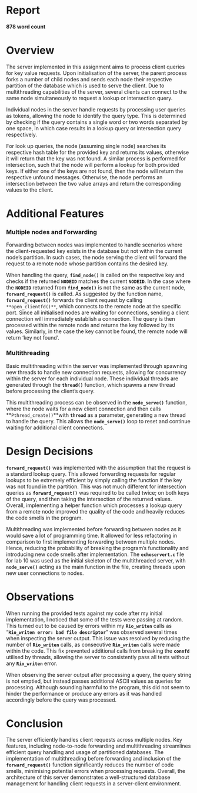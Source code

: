 # Report

**878 word count**

# ****************Overview****************

The server implemented in this assignment aims to process client queries for key value requests. Upon initialisation of the server, the parent process forks a number of child nodes and sends each node their respective partition of the database which is used to serve the client. Due to multithreading capabilities of the server, several clients can connect to the same node simultaneously to request a lookup or intersection query.

Individual nodes in the server handle requests by processing user queries as tokens, allowing the node to identify the query type. This is determined by checking if the query contains a single word or two words separated by one space, in which case results in a lookup query or intersection query respectively. 

For look up queries, the node (assuming single node) searches its respective hash table for the provided key and returns its values, otherwise it will return that the key was not found. A similar process is performed for intersection, such that the node will perform a lookup for both provided keys. If either one of the keys are not found, then the node will return the respective unfound messages. Otherwise, the node performs an intersection between the two value arrays and return the corresponding values to the client.

# **************************************Additional Features**************************************

### Multiple nodes and Forwarding

Forwarding between nodes was implemented to handle scenarios where the client-requested key exists in the database but not within the current node’s partition. In such cases, the node serving the client will forward the request to a remote node whose partition contains the desired key.

When handling the query, **`find_node()`** is called on the respective key and checks if the returned **`NODEID`** matches the current **`NODEID`**. In the case where the **`NODEID`** returned from **`find_node()`** is not the same as the current node, **`forward_request()`** is called. As suggested by the function name, **`forward_request()`** forwards the client request by calling `**open_clientfd()**`, which connects to the remote node at the specific port. Since all initialised nodes are waiting for connections, sending a client connection will immediately establish a connection. The query is then processed within the remote node and returns the key followed by its values. Similarly, in the case the key cannot be found, the remote node will return ‘key not found’.

### Multithreading

Basic multithreading within the server was implemented through spawning new threads to handle new connection requests, allowing for concurrency within the server for each individual node. These individual threads are generated through the **`thread()`** function, which spawns a new thread before processing the client’s query. 

This multithreading process can be observed in the **`node_serve()`** function, where the node waits for a new client connection and then calls **`Pthread_create()`**with **`thread`** as a parameter, generating a new thread to handle the query. This allows the **`node_serve()`** loop to reset and continue waiting for additional client connections.

# Design Decisions

**`forward_request()`** was implemented with the assumption that the request is a standard lookup query. This allowed forwarding requests for regular lookups to be extremely efficient by simply calling the function if the key was not found in the partition. This was not much different for intersection queries as **`forward_request()`** was required to be called twice; on both keys of the query, and then taking the intersection of the returned values. Overall, implementing a helper function which processes a lookup query from a remote node improved the quality of the code and heavily reduces the code smells in the program.

Multithreading was implemented before forwarding between nodes as it would save a lot of programming time. It allowed for less refactoring in comparison to first implementing forwarding between multiple nodes. Hence, reducing the probability of breaking the program’s functionality and introducing new code smells after implementation. The **`echoservert.c`** file for lab 10 was used as the initial skeleton of the multithreaded server, with **`node_serve()`** acting as the main function in the file, creating threads upon new user connections to nodes. 

# Observations

When running the provided tests against my code after my initial implementation, I noticed that some of the tests were passing at random. This turned out to be caused by errors within my **`Rio_writen`** calls as “**`Rio_writen error: bad file descriptor`**” was observed several times when inspecting the server output. This issue was resolved by reducing the number of **`Rio_writen`** calls, as consecutive **`Rio_writen`** calls were made within the code. This fix prevented additional calls from breaking the **`connfd`** utilised by threads, allowing the server to consistently pass all tests without any **`Rio_writen`** error.

When observing the server output after processing a query, the query string is not emptied, but instead passes additional ASCII values as queries for processing. Although sounding harmful to the program, this did not seem to hinder the performance or produce any errors as it was handled accordingly before the query was processed.

# ********************Conclusion********************

The server efficiently handles client requests across multiple nodes. Key features, including node-to-node forwarding and multithreading streamlines efficient query handling and usage of partitioned databases. The implementation of multithreading before forwarding and inclusion of the **`forward_request()`** function significantly reduces the number of code smells, minimising potential errors when processing requests. Overall, the architecture of this server demonstrates a well-structured database management for handling client requests in a server-client environment.